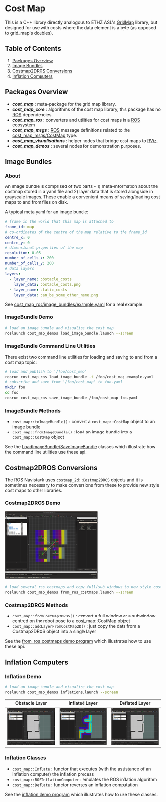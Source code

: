 # Cost Map

This is a C++ library directly analogous to ETHZ ASL's [GridMap] library,
but designed for use with costs where the data element is a byte (as opposed to grid_map's doubles).

## Table of Contents

1. [Packages Overview](#packages-overview)
2. [Image Bundles](#image-bundles)
3. [Costmap2DROS Conversions](#costmap2dros-conversions)
4. [Inflation Computers](#inflation-computers)

## Packages Overview

* ***cost_map*** : meta-package for the grid map library.
* ***cost_map_core*** : algorithms of the cost map library, this package has no [ROS] dependencies.
* ***cost_map_ros*** : converters and utilities for cost maps in a [ROS] ecosystem
* ***cost_map_msgs*** : [ROS] message definitions related to the [cost_map_msgs/CostMap] type.
* ***cost_map_visualisations*** : helper nodes that bridge cost maps to [RViz].
* ***cost_map_demos*** : several nodes for demonstration purposes.

## Image Bundles

### About

An image bundle is comprised of two parts - 1) meta-information about the costmap stored in a yaml file and
2) layer data that is stored alongside in grayscale images. These enable a convenient means of
saving/loading cost maps to and from files on disk.

A typical meta yaml for an image bundle:

```yaml
# frame in the world that this map is attached to
frame_id: map
# co-ordinates of the centre of the map relative to the frame_id
centre_x: 0
centre_y: 0
# dimensional properties of the map
resolution: 0.05
number_of_cells_x: 200
number_of_cells_y: 200
# data layers
layers:
  - layer_name: obstacle_costs
    layer_data: obstacle_costs.png
  - layer_name: static_costs
    layer_data: can_be_some_other_name.png
```

See [cost_map_ros/image_bundles/example.yaml](https://github.com/stonier/cost_map/blob/devel/cost_map_ros/image_bundles/example.yaml) for a real example.

### ImageBundle Demo

```bash
# load an image bundle and visualise the cost map
roslaunch cost_map_demos load_image_bundle.launch --screen
```

### ImageBundle Command Line Utilities

There exist two command line utilities for loading and saving to and from a cost map topic:

```bash
# load and publish to '/foo/cost_map'
rosrun cost_map_ros load_image_bundle -t /foo/cost_map example.yaml
# subscribe and save from '/foo/cost_map' to foo.yaml
mkdir foo
cd foo
rosrun cost_map_ros save_image_bundle /foo/cost_map foo.yaml
```

### ImageBundle Methods

* `cost_map::toImageBundle()` : convert a `cost_map::CostMap` object to an image bundle
* `cost_map::fromImageBundle()` : load an image bundle into a `cost_map::CostMap` object

See the [LoadImageBundle/SaveImageBundle](https://github.com/stonier/cost_map/blob/devel/cost_map_ros/src/lib/image_bundles.cpp)
classes which illustrate how the command line utilities use these api.

## Costmap2DROS Conversions

The ROS Navistack uses `costmap_2d::Costmap2DROS` objects and it is sometimes necessary
to make conversions from these to provide new style cost maps to other libraries.

### Costmap2DROS Demo

![From Ros Costmaps](cost_map_demos/doc/images/from_ros_costmaps/from_ros_costmaps.png)

```bash
# load several ros costmaps and copy full/sub windows to new style costmaps
roslaunch cost_map_demos from_ros_costmaps.launch --screen
```

### Costmap2DROS Methods

* `cost_map::fromCostMap2DROS()` : convert a full window or a subwindow centred on the robot pose to a cost_map::CostMap object
* `cost_map::addLayerFromCostMap2D()` : just copy the data from a Costmap2DROS object into a single layer

See the [from_ros_costmaps demo program](https://github.com/stonier/cost_map/blob/devel/cost_map_demos/src/applications/from_ros_costmaps.cpp)
which illustrates how to use these api.

## Inflation Computers

### Inflation Demo

```bash
# load an image bundle and visualise the cost map
roslaunch cost_map_demos inflations.launch --screen
```

Obstacle Layer | Inflated Layer | Deflated Layer
:---: | :---: | :---:
[![Obstacle Layer](cost_map_demos/doc/images/inflation/obstacle_layer_preview.png)](cost_map_demos/doc/images/inflation/obstacle_layer.gif) | [![Inflated Layer](cost_map_demos/doc/images/inflation/inflation_layer_preview.png)](cost_map_demos/doc/images/inflation/inflation_layer.png) | [![Deflated Layer](cost_map_demos/doc/images/inflation/deflated_layer_preview.png)](cost_map_demos/doc/images/inflation/deflated_layer.png)

### Inflation Classes

* `cost_map::Inflate` : functor that executes (with the assistance of an inflation computer) the inflation process
* `cost_map::ROSInflationComputer` : emulates the ROS inflation algorithm
* `cost_map::Deflate` : functor reverses an inflation computation

See the [inflation demo program](https://github.com/stonier/cost_map/blob/devel/cost_map_demos/src/applications/inflation.cpp)
which illustrates how to use these classes.

[GridMap]: https://github.com/ethz-asl/grid_map
[ROS]: http://www.ros.org
[RViz]: http://wiki.ros.org/rviz
[cost_map_msgs/CostMap]: http://docs.ros.org/api/cost_map_msgs/html/msg/CostMap.html

